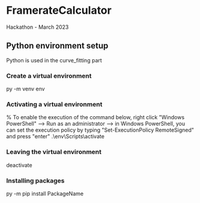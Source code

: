 # FramerateCalculator
Hackathon - March 2023


## Python environment setup 
Python is used in the curve_fitting part

### Create a virtual environment
py -m venv env

### Activating a virtual environment 
 % To enable the execution of the command below, right click "Windows PowerShell" --> Run as an administrator --> in Windows PowerShell, you can set the execution policy by typing "Set-ExecutionPolicy RemoteSigned" and press "enter"
.\env\Scripts\activate  

### Leaving the virtual environment
deactivate

### Installing packages
py -m pip install PackageName